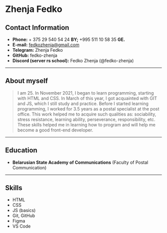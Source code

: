 # Zhenja Fedko

## Contact Information

- **Phone:** + 375 29 540 54 24 **BY;** +995 511 10 58 35 **GE.**
- **E-mail:** fedkozhenja@gmail.com
- **Telegram:** Zhenja Fedko
- **GitHub:** fedko-zhenja
- **Discord (server rs school):** Fedko Zhenja (@fedko-zhenja)

---

## About myself

>I am 25. In November 2021, I began to learn programming, starting with HTML and CSS. In March of this year, I got acquainted with GIT and JS, which I still study and practice. Before I started learning programming, I worked for 3.5 years as a postal specialist at the post office. This work helped me to acquire such qualities as: sociability, stress resistance, learning ability, perseverance, responsibility, etc. These skills helped me in learning how to program and will help me become a good front-end developer.
---

## Education

- **Belarusian State Academy of Communications** (Faculty of Postal Communication)

---

## Skills

- HTML
- CSS
- JS (basics)
- Git, GitHub
- Figma
- VS Code
